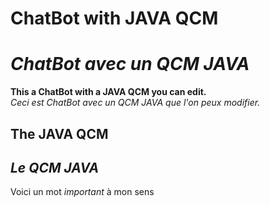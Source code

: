 # ChatBot with JAVA QCM
# *ChatBot avec un QCM JAVA*

**This a ChatBot with a JAVA QCM you can edit.**    
*Ceci est ChatBot avec un QCM JAVA que l'on peux modifier.*

## The JAVA QCM      
## <em>Le QCM JAVA</em>    
<p>Voici un mot <em>important</em> à mon sens</p>


